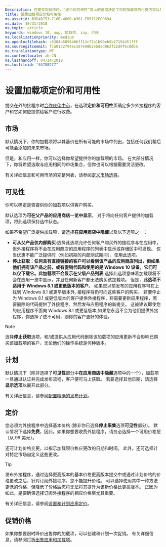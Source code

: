 ```yaml
---
Description: 在提交加载项时，“定价和可用性”页上的选项决定了你的加载项的付费内容以及应向客户提供它的方式。
title: 设置加载项定价和可用性
ms.assetid: B3D4B753-716B-460B-A3B1-ED5712ECD694
ms.date: 10/31/2018
ms.topic: article
keywords: windows 10, uwp, 加载项, iap, 价格
ms.localizationpriority: medium
ms.openlocfilehash: c6384b5890466ff13c72a1b90eb9b27194d51fff
ms.sourcegitcommit: fca0132794ec187e90b2ebdad862f22d9f6c0db8
ms.translationtype: MT
ms.contentlocale: zh-CN
ms.lasthandoff: 04/24/2019
ms.locfileid: "63788277"
---
```

# <a name="set-add-on-pricing-and-availability"></a>设置加载项定价和可用性

提交在外的接程序时[合作伙伴中心](https://partner.microsoft.com/dashboard)，在选项**定价和可用性**页确定多少外接程序的客户和它如何应提供给客户进行收费。

## <a name="markets"></a>市场

默认情况下，你的加载项将以其基价在所有可能的市场中列出，包括任何我们稍后可能会添加的未来市场。

但是，和应用一样，你可以选择你希望提供你的加载项的市场。 在大部分情况下，你将希望选取与应用相同的市场集合，但你也可以根据需要灵活更改。 

有关详细信息和可用市场的完整列表，请参阅[定义市场选择](define-pricing-and-market-selection.md)。

## <a name="visibility"></a>可见性

你可以确定是否提供你的加载项以供客户购买。 

默认选项为**可在父产品的应用商店一览中显示**。 对于将向任何客户提供的加载项，将此选项保持选中状态。 

如果不希望广泛提供加载项，请选择**在应用商店中隐藏**以及以下选项之一：

-   **可从父产品仅内部购买**:选择此选项允许任何客户购买外的接程序与在应用中，但外接程序将不会在应用商店的应用程序的列表中显示或存储区中可发现。 仅当优惠不能广泛提供时（例如初期的内部测试期间），使用此选项。
-   **停止获取：任何具有直接链接的客户可以看到该产品的应用商店列出，但如果他们拥有该产品之前，或有促销代码和使用的是 Windows 10 设备，它们可以仅下载它。此加载项不会显示在父级产品列表**:选择此选项意味着加载项将不会在应用一览中显示，并且任何新客户都无法购买该加载项。 但是，**此选项不适用于 Windows 8.1 或更低版本的客户**。 如果您以前发布的应用程序可在上找到 Windows 8.1 或更早版本外, 接程序将仍可向这些客户的购买。 若要停止为 Windows 8.1 或更低版本的客户提供外接程序，将需要更新应用程序，若要删除的代码提供了外接程序，然后发布应用程序的新提交。 这被建议即使您的应用程序不面向 Windows 8.1 或更低版本;如果您永远不会为他们提供外接程序，你选择了使不可用，则你的客户更好的体验。
    
 > [!NOTE] 
 > 选择**停止获取**选项，和/或提供从应用代码删除该加载项的应用更新不会影响已购买该加载项的客户，无论他们的操作系统是何种版本。


## <a name="schedule"></a>计划

默认情况下（除非选择了**可见性**部分中**在应用商店中隐藏**选项中的一个），加载项一旦通过认证并完成发布流程，客户便可马上获取。 若要选择其他日期，请选择**显示选项**以展开此部分。 

有关详细信息，请参阅[配置精确的发布计划](configure-precise-release-scheduling.md)。


## <a name="pricing"></a>定价

您必须为外接程序中选择基本价格 (除非你已选择**停止采集**选项**可见性**部分)。 默认情况下选择**免费**，因此，如果你想要收费外接程序，请务必选择一个可用价格层 （从.99 美元）。

还可计划价格变更，以指示加载项价格应更改的日期和时间。 此外，还可选择针对特定市场自定义这些更改。 

> [!TIP]
> 发布外接程序，通过选择更高版本的基本价格更高版本提交中或通过计划价格的价格更改之后，针对订阅外接程序，您不能提升价格。 可以选择使用其中一种方法更低的价格，但降低了价格后您将无法将其提升为该新价格比更高版本。 正因为如此，是要确保选择订阅外接程序的相应价格层尤其重要。 

有关详细信息，请参阅[设置和计划应用定价](set-and-schedule-app-pricing.md)。


## <a name="sale-pricing"></a>促销价格

如果你想要限时降价出售你的加载项，可以创建和计划一次促销。 有关详细信息，请参阅[打折出售应用和加载项](put-apps-and-add-ons-on-sale.md)。



